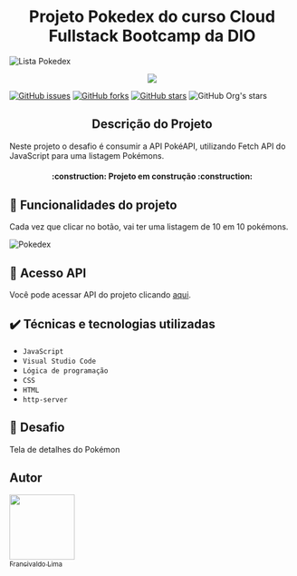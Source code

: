 <h1 align="center"> Projeto Pokedex do curso Cloud Fullstack Bootcamp da DIO </h1>

![Lista Pokedex](https://user-images.githubusercontent.com/54116971/196772347-4d627df6-0c42-4483-bec6-fabf2d665717.PNG)

<p align="center">
   <img src="http://img.shields.io/static/v1?label=STATUS&message=EM%20DESENVOLVIMENTO&color=GREEN&style=for-the-badge"/>
</p>

[![GitHub issues](https://img.shields.io/github/issues/francivaldolima/cloud-parking)](https://github.com/francivaldolima/cloud-parking/issues)
[![GitHub forks](https://img.shields.io/github/forks/francivaldolima/cloud-parking)](https://github.com/francivaldolima/cloud-parking/network)
[![GitHub stars](https://img.shields.io/github/stars/francivaldolima/cloud-parking)](https://github.com/francivaldolima/cloud-parking/stargazers)
![GitHub Org's stars](https://img.shields.io/github/stars/francivaldolima?style=social)

<h2 align="center">Descrição do Projeto</h2>
Neste projeto o desafio é consumir a API PokéAPI, utilizando Fetch API do JavaScript para uma listagem Pokémons.

 <h4 align="center"> 
     :construction:  Projeto em construção :construction:
</h4>

## :hammer:  Funcionalidades do projeto
Cada vez que clicar no botão, vai ter uma listagem de 10 em 10 pokémons.

![Pokedex](https://user-images.githubusercontent.com/54116971/196772829-f49a8c32-cb69-4ab6-8da7-0ded8dc70c17.gif)

## 📁 Acesso  API
Você pode acessar API do projeto clicando [aqui](https://pokeapi.co/api/v2/pokemon).


## ✔️ Técnicas e tecnologias utilizadas
- ``JavaScript``
- ``Visual Studio Code``
- ``Lógica de programação``
- ``CSS``
- ``HTML``
- ``http-server``

## 🎯 Desafio

Tela de detalhes do Pokémon


## Autor
[<img src="https://avatars.githubusercontent.com/u/54116971?v=4" width=115><br><sub>Francivaldo Lima</sub>](https://github.com/francivaldolima)



